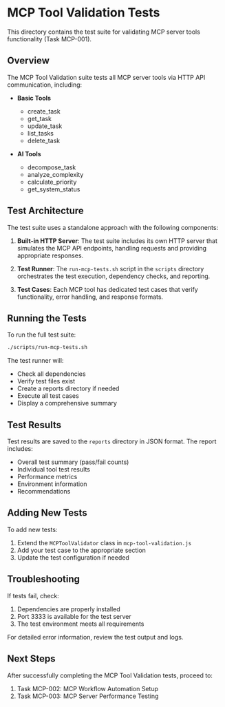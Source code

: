 # MCP Tool Validation Tests

This directory contains the test suite for validating MCP server tools functionality (Task MCP-001).

## Overview

The MCP Tool Validation suite tests all MCP server tools via HTTP API communication, including:

- **Basic Tools**
  - create_task
  - get_task
  - update_task
  - list_tasks
  - delete_task

- **AI Tools**
  - decompose_task
  - analyze_complexity
  - calculate_priority
  - get_system_status

## Test Architecture

The test suite uses a standalone approach with the following components:

1. **Built-in HTTP Server**: The test suite includes its own HTTP server that simulates the MCP API endpoints, handling requests and providing appropriate responses.

2. **Test Runner**: The `run-mcp-tests.sh` script in the `scripts` directory orchestrates the test execution, dependency checks, and reporting.

3. **Test Cases**: Each MCP tool has dedicated test cases that verify functionality, error handling, and response formats.

## Running the Tests

To run the full test suite:

```bash
./scripts/run-mcp-tests.sh
```

The test runner will:
- Check all dependencies
- Verify test files exist
- Create a reports directory if needed
- Execute all test cases
- Display a comprehensive summary

## Test Results

Test results are saved to the `reports` directory in JSON format. The report includes:

- Overall test summary (pass/fail counts)
- Individual tool test results
- Performance metrics
- Environment information
- Recommendations

## Adding New Tests

To add new tests:

1. Extend the `MCPToolValidator` class in `mcp-tool-validation.js`
2. Add your test case to the appropriate section
3. Update the test configuration if needed

## Troubleshooting

If tests fail, check:

1. Dependencies are properly installed
2. Port 3333 is available for the test server
3. The test environment meets all requirements

For detailed error information, review the test output and logs.

## Next Steps

After successfully completing the MCP Tool Validation tests, proceed to:

1. Task MCP-002: MCP Workflow Automation Setup
2. Task MCP-003: MCP Server Performance Testing 